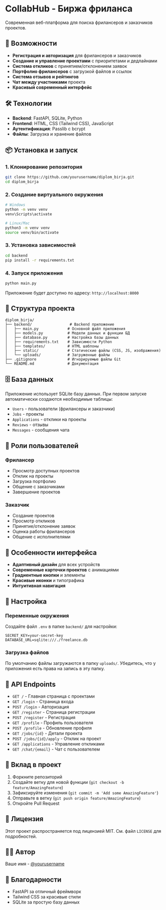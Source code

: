 # CollabHub - Биржа фриланса

Современная веб-платформа для поиска фрилансеров и заказчиков проектов.

## 🚀 Возможности

- **Регистрация и авторизация** для фрилансеров и заказчиков
- **Создание и управление проектами** с приоритетами и дедлайнами
- **Система откликов** с принятием/отклонением заявок
- **Портфолио фрилансеров** с загрузкой файлов и ссылок
- **Система отзывов и рейтингов**
- **Чат между участниками** проекта
- **Красивый современный интерфейс**

## 🛠 Технологии

- **Backend**: FastAPI, SQLite, Python
- **Frontend**: HTML, CSS (Tailwind CSS), JavaScript
- **Аутентификация**: Passlib с bcrypt
- **Файлы**: Загрузка и хранение файлов

## 📦 Установка и запуск

### 1. Клонирование репозитория
```bash
git clone https://github.com/yourusername/diplom_birja.git
cd diplom_birja
```

### 2. Создание виртуального окружения
```bash
# Windows
python -m venv venv
venv\Scripts\activate

# Linux/Mac
python3 -m venv venv
source venv/bin/activate
```

### 3. Установка зависимостей
```bash
cd backend
pip install -r requirements.txt
```

### 4. Запуск приложения
```bash
python main.py
```

Приложение будет доступно по адресу: `http://localhost:8000`

## 📁 Структура проекта

```
diplom_birja/
├── backend/                 # Backend приложение
│   ├── main.py             # Основной файл приложения
│   ├── models.py           # Модели данных и функции БД
│   ├── database.py         # Настройка базы данных
│   ├── requirements.txt    # Зависимости Python
│   ├── templates/          # HTML шаблоны
│   ├── static/             # Статические файлы (CSS, JS, изображения)
│   └── uploads/            # Загруженные файлы
├── .gitignore              # Игнорируемые файлы Git
└── README.md               # Документация
```

## 🗄 База данных

Приложение использует SQLite базу данных. При первом запуске автоматически создаются необходимые таблицы:

- `Users` - пользователи (фрилансеры и заказчики)
- `Jobs` - проекты
- `Applications` - отклики на проекты
- `Reviews` - отзывы
- `Messages` - сообщения чата

## 👥 Роли пользователей

### Фрилансер
- Просмотр доступных проектов
- Отклик на проекты
- Загрузка портфолио
- Общение с заказчиками
- Завершение проектов

### Заказчик
- Создание проектов
- Просмотр откликов
- Принятие/отклонение заявок
- Оценка работы фрилансеров
- Общение с исполнителями

## 🎨 Особенности интерфейса

- **Адаптивный дизайн** для всех устройств
- **Современные карточки проектов** с анимациями
- **Градиентные кнопки** и элементы
- **Красивые иконки** и типографика
- **Интуитивная навигация**

## 🔧 Настройка

### Переменные окружения
Создайте файл `.env` в папке `backend/` для настройки:

```env
SECRET_KEY=your-secret-key
DATABASE_URL=sqlite:///./freelance.db
```

### Загрузка файлов
По умолчанию файлы загружаются в папку `uploads/`. Убедитесь, что у приложения есть права на запись в эту папку.

## 📝 API Endpoints

- `GET /` - Главная страница с проектами
- `GET /login` - Страница входа
- `POST /login` - Авторизация
- `GET /register` - Страница регистрации
- `POST /register` - Регистрация
- `GET /profile` - Профиль пользователя
- `POST /profile` - Обновление профиля
- `GET /jobs/{id}` - Детали проекта
- `POST /jobs/{id}/apply` - Отклик на проект
- `GET /applications` - Управление откликами
- `GET /chat/{email}` - Чат с пользователем

## 🤝 Вклад в проект

1. Форкните репозиторий
2. Создайте ветку для новой функции (`git checkout -b feature/AmazingFeature`)
3. Зафиксируйте изменения (`git commit -m 'Add some AmazingFeature'`)
4. Отправьте в ветку (`git push origin feature/AmazingFeature`)
5. Откройте Pull Request

## 📄 Лицензия

Этот проект распространяется под лицензией MIT. См. файл `LICENSE` для подробностей.

## 👨‍💻 Автор

Ваше имя - [@yourusername](https://github.com/yourusername)

## 🙏 Благодарности

- FastAPI за отличный фреймворк
- Tailwind CSS за красивые стили
- SQLite за простую базу данных
